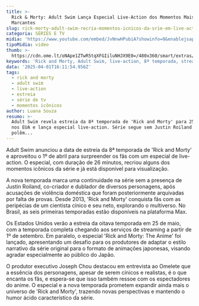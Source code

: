 ```yaml
---
title: >-
  Rick & Morty: Adult Swim Lança Especial Live-Action dos Momentos Mais
  Marcantes
slug: rick-morty-adult-swim-recria-momentos-icnicos-da-srie-em-live-action
categoria: SÉRIES E TV
midia: 'https://www.youtube.com/embed/JvNnwHPubiA?showinfo=0&enablejsapi=1'
tipoMidia: video
thumb: >-
  https://cdn.ome.lt/oNApe1ZTwR5tqXFGIiluNHJX9E0=/480x360/smart/extras/conteudos/omelete_THUMB_-_2025-04-01T124941.749.png
keywords: 'Rick and Morty, Adult Swim, live-action, 8ª temporada, streaming, anime'
data: '2025-04-01T16:11:54.956Z'
tags:
  - rick and morty
  - adult swim
  - live-action
  - estreia
  - série de tv
  - momentos icônicos
author: Luana Souza
resumo: >-
  Adult Swim revela estreia da 8ª temporada de 'Rick and Morty' para 25 de maio
  nos EUA e lança especial live-action. Série segue sem Justin Roiland após
  polêm...
---
```


Adult Swim anunciou a data de estreia da 8ª temporada de 'Rick and Morty' e aproveitou o 1º de abril para surpreender os fãs com um especial de live-action. O especial, com duração de 26 minutos, recriou alguns dos momentos icônicos da série e já está disponível para visualização.

A nova temporada marca uma continuidade na série sem a presença de Justin Roiland, co-criador e dublador de diversos personagens, após acusações de violência doméstica que foram posteriormente arquivadas por falta de provas. Desde 2013, 'Rick and Morty' conquista fãs com as peripécias de um cientista cínico e seu neto, explorando o multiverso. No Brasil, as seis primeiras temporadas estão disponíveis na plataforma Max.

Os Estados Unidos verão a estreia da oitava temporada em 25 de maio, com a temporada completa chegando aos serviços de streaming a partir de 1º de setembro. Em paralelo, o especial 'Rick and Morty: The Anime' foi lançado, apresentando um desafio para os produtores de adaptar o estilo narrativo da série original para o formato de animações japonesas, visando agradar especialmente ao público do Japão.

O produtor executivo Joseph Chou destacou em entrevista ao Omelete que a essência dos personagens, apesar de serem cínicos e realistas, é o que encanta os fãs, e espera-se que isso também ressoe com os espectadores do anime. O especial e a nova temporada prometem expandir ainda mais o universo de 'Rick and Morty', trazendo novas perspectivas e mantendo o humor ácido característico da série.
